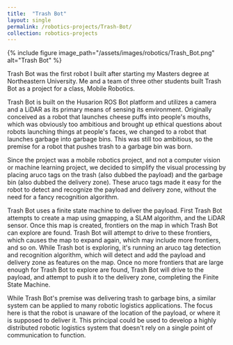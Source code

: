 ```yaml
---
title:  "Trash Bot"
layout: single
permalink: /robotics-projects/Trash-Bot/
collection: robotics-projects
---
```


{% include figure image_path="/assets/images/robotics/Trash_Bot.png" alt="Trash Bot" %}

Trash Bot was the first robot I built after starting my Masters degree at Northeastern University. Me and a team of three other students built Trash Bot as a project for a class, Mobile Robotics.

Trash Bot is built on the Husarion ROS Bot platform and utilizes a camera and a LiDAR as its primary means of sensing its environment. Originally conceived as a robot that launches cheese puffs into people's mouths, which was obviously too ambitious and brought up ethical questions about robots launching things at people's faces, we changed to a robot that launches garbage into garbage bins. This was still too ambitious, so the premise for a robot that pushes trash to a garbage bin was born.

Since the project was a mobile robotics project, and not a computer vision or machine learning project, we decided to simplify the visual processing by placing aruco tags on the trash (also dubbed the payload) and the garbage bin (also dubbed the delivery zone). These aruco tags made it easy for the robot to detect and recognize the payload and delivery zone, without the need for a fancy recognition algorithm.

Trash Bot uses a finite state machine to deliver the payload. First Trash Bot attempts to create a map using gmapping, a SLAM algorithm, and the LiDAR sensor. Once this map is created, frontiers on the map in which Trash Bot can explore are found. Trash Bot will attempt to drive to these frontiers, which causes the map to expand again, which may include more frontiers, and so on. While Trash bot is exploring, it's running an aruco tag detection and recognition algorithm, which will detect and add the payload and delivery zone as features on the map. Once no more frontiers that are large enough for Trash Bot to explore are found, Trash Bot will drive to the payload, and attempt to push it to the delivery zone, completing the Finite State Machine.

While Trash Bot's premise was delivering trash to garbage bins, a similar system can be applied to many robotic logistics applications. The focus here is that the robot is unaware of the location of the payload, or where it is supposed to deliver it. This principal could be used to develop a highly distributed robotic logistics system that doesn't rely on a single point of communication to function.